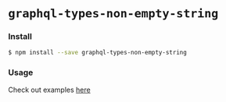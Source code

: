 # `graphql-types-non-empty-string`

### Install
```bash
$ npm install --save graphql-types-non-empty-string
```

### Usage
Check out examples [here](https://github.com/mfix22/gnt/tree/master/packages/gnt)
